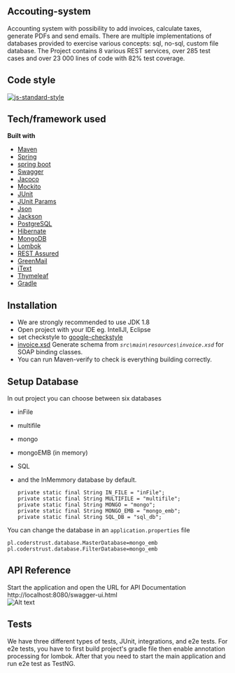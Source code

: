 ## Accouting-system
Accounting system with possibility to add invoices, calculate taxes, generate PDFs and send emails. There are multiple implementations of databases provided to exercise various concepts: sql, no-sql, custom file database.
The Project contains 8 various REST services, over 285 test cases and over 23 000 lines of code with 82% test coverage.

## Code style
[![js-standard-style](https://img.shields.io/badge/code%20style-Google_Style-brightgreen.svg?style=flat)](https://github.com/checkstyle/checkstyle)

## Tech/framework used

<b>Built with</b>
- [Maven](https://maven.apache.org/)
- [Spring](https://spring.io/)
- [spring boot](https://projects.spring.io/spring-boot/)
- [Swagger](https://swagger.io/)
- [Jacoco](https://www.eclemma.org/jacoco/)
- [Mockito](http://site.mockito.org/)
- [JUnit](https://maven.apache.org/)
- [JUnit Params](https://github.com/junit-team/junit4/wiki/parameterized-tests)
- [Json](https://www.json.org/)
- [Jackson](https://github.com/FasterXML/jackson)
- [PostgreSQL](https://www.postgresql.org/)
- [Hibernate](http://hibernate.org/)
- [MongoDB](https://www.mongodb.com/)
- [Lombok](https://projectlombok.org/)
- [REST Assured](http://rest-assured.io/)
- [GreenMail](http://www.icegreen.com/greenmail/)
- [iText](https://itextpdf.com/)
- [Thymeleaf](https://www.thymeleaf.org/)
- [Gradle](https://gradle.org/)

## Installation
- We are strongly recommended to use JDK 1.8
- Open project with your IDE eg. IntellJI, Eclipse
- set checkstyle to [google-checkstyle](https://github.com/pio-kol/accouting-system/blob/master/checkstyle-config/intellij-java-google-style.xml)
- [invoice.xsd](https://github.com/pio-kol/accouting-system/blob/master/src/main/resources/invoice.xsd) Generate schema from *`src\main\resources\invoice.xsd`* for SOAP binding classes.
- You can run Maven-verify to check is everything building correctly.

## Setup Database
In out project you can choose between six databases
- inFile
- multifile
- mongo
- mongoEMB (in memory)
- SQL
- and the InMemmory database by default.

  ```
  private static final String IN_FILE = "inFile";
  private static final String MULTIFILE = "multifile";
  private static final String MONGO = "mongo";
  private static final String MONGO_EMB = "mongo_emb";
  private static final String SQL_DB = "sql_db";
  ```
 You can change the database in an `application.properties` file
 ```
pl.coderstrust.database.MasterDatabase=mongo_emb
pl.coderstrust.database.FilterDatabase=mongo_emb
```

## API Reference
Start the application and open the URL for API Documentation http://localhost:8080/swagger-ui.html\
![Alt text](https://github.com/pio-kol/accouting-system/readme/swagger-screenshot.png)

## Tests
We have three different types of tests,
JUnit, integrations, and e2e tests.
For e2e tests, you have to first build project's gradle file then enable annotation processing for lombok.
After that you need to start the main application and run e2e test as TestNG.
